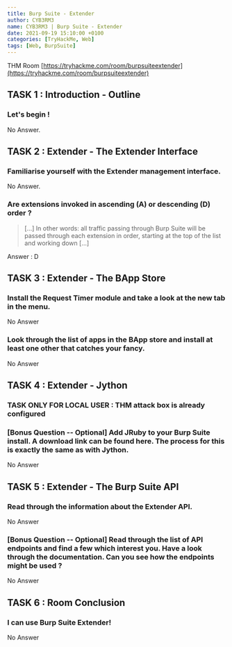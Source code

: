 ```yaml
---
title: Burp Suite - Extender 
author: CYB3RM3
name: CYB3RM3 | Burp Suite - Extender 
date: 2021-09-19 15:10:00 +0100
categories: [TryHackMe, Web]
tags: [Web, BurpSuite]
---
```


THM Room [https://tryhackme.com/room/burpsuiteextender](https://tryhackme.com/room/burpsuiteextender)


## TASK 1 : Introduction - Outline
### Let's begin !
No Answer.

## TASK 2 : Extender - The Extender Interface
### Familiarise yourself with the Extender management interface.
No Answer.

### Are extensions invoked in ascending (A) or descending (D) order ?
> [...] In other words: all traffic passing through Burp Suite will be passed through each extension in order, starting at the top of the list and working down [...]

Answer : D

## TASK 3 : Extender - The BApp Store

### Install the Request Timer module and take a look at the new tab in the menu.
No Answer

### Look through the list of apps in the BApp store and install at least one other that catches your fancy.
No Answer

## TASK 4 : Extender - Jython


### TASK ONLY FOR LOCAL USER : THM attack box is already configured
### [Bonus Question -- Optional] Add JRuby to your Burp Suite install. A download link can be found here. The process for this is exactly the same as with Jython.
No Answer

## TASK 5 : Extender - The Burp Suite API
### Read through the information about the Extender API.
No Answer

### [Bonus Question -- Optional] Read through the list of API endpoints and find a few which interest you. Have a look through the documentation. Can you see how the endpoints might be used ?
No Answer

## TASK 6 : Room Conclusion
### I can use Burp Suite Extender!
No Answer